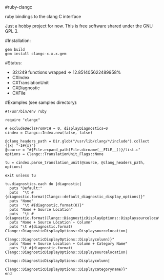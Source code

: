 #ruby-clangc

ruby bindings to the clang C interface

Just a hobby project for now.
This is free software shared under the GNU GPL 3.

#Installation:

    gem build
    gem install clangc-x.x.x.gem

#Status:

*    32/249 functions wrapped => 12.851405622489958%
*    CXIndex
*    CXTranslationUnit
*    CXDiagnostic
*    CXFile

#Examples (see samples directory): 

    #!/usr/bin/env ruby

    require "clangc"

    # excludeDeclsFromPCH = 0, displayDiagnostics=0
    cindex = Clangc::Index.new(false, false)

    @clang_headers_path = Dir.glob("/usr/lib/clang/*/include").collect {|x| "-I#{x}"}
    @source = "#{File.expand_path(File.dirname(__FILE__))}/list.c"
    options = Clangc::TranslationUnit_Flags::None

    tu = cindex.parse_translation_unit(@source, @clang_headers_path, options)

    exit unless tu

    tu.diagnostics.each do |diagnostic|
      puts "Default:"
      puts  "\t #{diagnostic.format(Clangc::default_diagnostic_display_options)}"
      puts "None"
      puts  "\t #{diagnostic.format(0)}"
      puts "None + Source Location"
      puts  "\t #{diagnostic.format(Clangc::DiagnosticDisplayOptions::Displaysourcelocation)}"
      puts "None + Source Location + Column"
      puts "\t #{diagnostic.format( Clangc::DiagnosticDisplayOptions::Displaysourcelocation|
                                    Clangc::DiagnosticDisplayOptions::Displaycolumn)}"
      puts "None + Source Location + Column + Category Name"
      puts "\t #{diagnostic.format( Clangc::DiagnosticDisplayOptions::Displaysourcelocation|
                                    Clangc::DiagnosticDisplayOptions::Displaycolumn|
                                    Clangc::DiagnosticDisplayOptions::Displaycategoryname)}"
    end

